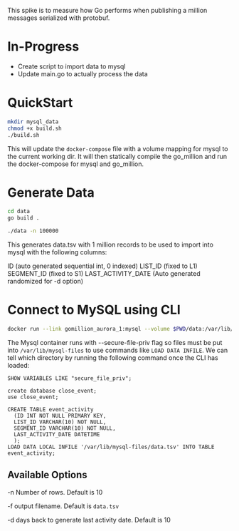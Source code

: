 This spike is to measure how Go performs when publishing a million messages serialized with protobuf.

# In-Progress #
- Create script to import data to mysql
- Update main.go to actually process the data

# QuickStart #

```bash
mkdir mysql_data
chmod +x build.sh
./build.sh
```

This will update the `docker-compose` file with a volume mapping for mysql to the current working dir.
It will then statically compile the go_million and run the docker-compose for mysql and go_million.

# Generate Data #

```bash
cd data
go build .

./data -n 100000
```

This generates data.tsv with 1 million records to be used to import into mysql with the following columns:

ID (auto generated sequential int, 0 indexed)
LIST_ID (fixed to L1)
SEGMENT_ID (fixed to S1)
LAST_ACTIVITY_DATE (Auto generated randomized for -d option)

# Connect to MySQL using CLI #

```bash
docker run --link gomillion_aurora_1:mysql --volume $PWD/data:/var/lib/mysql-files -it --rm mysql mysql -hgomillion_aurora_1 -uroot -pmysql
```
The Mysql container runs with --secure-file-priv flag so files must be put into `/var/lib/mysql-files` to use commands like `LOAD DATA INFILE`.
We can tell which directory by running the following command once the CLI has loaded:
```mysql
SHOW VARIABLES LIKE "secure_file_priv";
```


```mysql
create database close_event;
use close_event;
```

```mysql
CREATE TABLE event_activity
  (ID INT NOT NULL PRIMARY KEY,
  LIST_ID VARCHAR(10) NOT NULL,
  SEGMENT_ID VARCHAR(10) NOT NULL,
  LAST_ACTIVITY_DATE DATETIME
  );
LOAD DATA LOCAL INFILE '/var/lib/mysql-files/data.tsv' INTO TABLE event_activity;
```

## Available Options ##
-n Number of rows. Default is 10

-f output filename. Default is `data.tsv`

-d days back to generate last activity date. Default is 10
